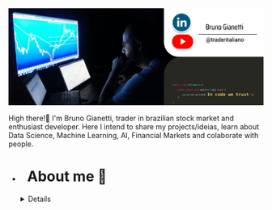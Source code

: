 <img width="1000" alt="rename screenshot" src="https://github.com/BrunoGianetti/BrunoGianetti/blob/main/Github_capa.png">

High there!👋 I'm Bruno Gianetti, trader in brazilian stock market and enthusiast developer. Here I intend to share my projects/ideias, learn about Data Science, Machine Learning, AI, Financial Markets and colaborate with people.

+ <h1> &nbsp; About me 🤔</h1>
  
  <details> 
  <h2> - &nbsp; Exploring new technologies and developing software solutions and quick hacks. </h2>
  <h2> - &nbsp; Exploring new technologies and developing software solutions and quick hacks. </h2>
  <h2> - &nbsp; Exploring new technologies and developing software solutions and quick hacks. </h2>
  <h2> - &nbsp; Exploring new technologies and developing software solutions and quick hacks. </h2>
  <h2> - &nbsp; Exploring new technologies and developing software solutions and quick hacks. </h2>
  </details>


<!--
**BrunoGianetti/BrunoGianetti** is a ✨ _special_ ✨ repository because its `README.md` (this file) appears on your GitHub profile.

Here are some ideas to get you started:

- 🔭 I’m currently working on ...
- 🌱 I’m currently learning ...
- 👯 I’m looking to collaborate on ...
- 🤔 I’m looking for help with ...
- 💬 Ask me about ...
- 📫 How to reach me: ...
- 😄 Pronouns: ...
- ⚡ Fun fact: ...
-->

